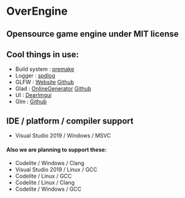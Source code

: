 # OverEngine
## Opensource game engine under MIT license


## Cool things in use:
* Build system : [premake](https://github.com/premake/premake-core)
* Logger : [spdlog](https://github.com/gabime/spdlog)
* GLFW : [Website](https://www.glfw.org/) [Github](https://github.com/glfw/GLFW)
* Glad : [OnlineGenerator](https://glad.dav1d.de/) [Github](https://github.com/Dav1dde/glad)
* UI : [DearImgui](https://github.com/ocornut/imgui)
* Glm : [Github](https://github.com/g-truc/glm)

## IDE / platform / compiler support
* Visual Studio 2019 / Windows / MSVC

#### Also we are planning to support these:
* Codelite / Windows / Clang
* Visual Studio 2019 / Linux / GCC
* Codelite / Linux / GCC
* Codelite / Linux / Clang
* Codelite / Windows / GCC

